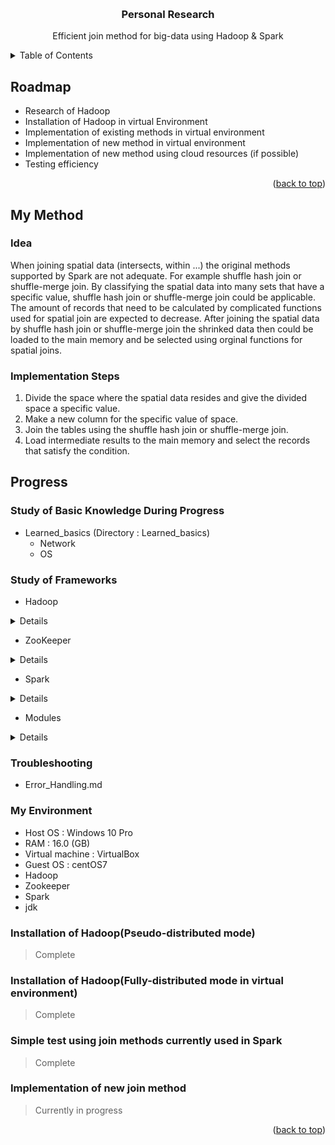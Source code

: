 <!-- Improved compatibility of back to top link: See: https://github.com/othneildrew/Best-README-Template/pull/73 -->
<a name="readme-top"></a>
<!--
*** Thanks for checking out the Best-README-Template. If you have a suggestion
*** that would make this better, please fork the repo and create a pull request
*** or simply open an issue with the tag "enhancement".
*** Don't forget to give the project a star!
*** Thanks again! Now go create something AMAZING! :D
-->



<!-- PROJECT SHIELDS -->
<!--
*** I'm using markdown "reference style" links for readability.
*** Reference links are enclosed in brackets [ ] instead of parentheses ( ).
*** See the bottom of this document for the declaration of the reference variables
*** for contributors-url, forks-url, etc. This is an optional, concise syntax you may use.
*** https://www.markdownguide.org/basic-syntax/#reference-style-links
-->



<!-- PROJECT LOGO -->
<br />
<div align="center">

<h3 align="center">Personal Research</h3>

  <p align="center">
    Efficient join method for big-data using Hadoop & Spark
  </p>
</div>



<!-- TABLE OF CONTENTS -->
<details>
  <summary>Table of Contents</summary>
  <ol>
    <li><a href="#roadmap">Roadmap</a></li>
    <li><a href="#my-method">My Method</a></li>
    <li><a href="#progress">Progress</a></li>
  </ol>
</details>


<!-- ROADMAP -->
## Roadmap

- Research of Hadoop
- Installation of Hadoop in virtual Environment
- Implementation of existing methods in virtual environment
- Implementation of new method in virtual environment
- Implementation of new method using cloud resources (if possible)
- Testing efficiency
<p align="right">(<a href="#readme-top">back to top</a>)</p>

<!-- MY METHOD -->
## My Method

### Idea
When joining spatial data (intersects, within ...) the original methods supported by Spark are not adequate. For example shuffle hash join or shuffle-merge join. By classifying the spatial data into many sets that have a specific value, shuffle hash join or shuffle-merge join could be applicable. The amount of records that need to be calculated by complicated functions used for spatial join are expected to decrease. After joining the spatial data by shuffle hash join or shuffle-merge join the shrinked data then could be loaded to the main memory and be selected using orginal functions for spatial joins.

### Implementation Steps
1. Divide the space where the spatial data resides and give the divided space a specific value.
2. Make a new column for the specific value of space.
3. Join the tables using the shuffle hash join or shuffle-merge join.
4. Load intermediate results to the main memory and select the records that satisfy the condition.

<!-- PROGRESS -->
## Progress

### Study of Basic Knowledge During Progress
- Learned_basics (Directory : Learned_basics)
  - Network
  - OS

### Study of Frameworks
- Hadoop
<details>
  <summary>Details</summary>
  
- Hadoop brief information (Hadoop_brief.md)
  - Modes (Stand alone, Pseudo-distributed, Fully-distributed)
  - Hadoop Cluster concept & Cluster Architecture
- Hadoop commands (Hadoop_command.md)
- Hadoop Streaming (Hadoop_Streaming.md)
- About HDFS (HDFS.md)
  - Data flow
  - Read flow
  - Architecture
  - How it works
- Configuration (Install_setting_configuration_details.md)
  - Network
  - core-site.xml, hdfs-site.xml, yarn-site.xml
- MR (MR.md)
- Yarn (Yarn.md)
  - Resource Manager
  - Scheduler
  - Application Manager
  - Node Manager
- Temp (Temporary file for clarification) (Temp.md)
  
</details>

- ZooKeeper

<details>
  <summary>Details</summary>
  
- Configuration (Configuration.md)
- Brief information & feature (Explanation.md)
- Failover (Failover.md)
  - QJM
  - ZKFailover Controller process
  
</details>

- Spark

<details>
  <summary>Details</summary>
  
- Configuration (Configuration.md)
- Join methods (Join methods.md)
  - Broadcast Hash Join
  - Shuffle hash join
  - Shuffle sort-merge join
  - Broadcast nested loop join
- Driver & Executer (Driver & Executer.md)
- Spark API Frequently Used (Spark_API_Frequently_Used.md)
- Spark command (Spark command.md)
- Spark information (spark_information_concept.md)
  - Architecture
  - Cluster manager
  - RDD
  
</details>

- Modules

<details>
  <summary>Details</summary>
  
- Pandas (geopandas/geopandas functions.md & Pandas Functions/Pandas Function.md)
- Pyspark_modules (Spark SQL/Core class.md, Spark Session.md, temp.md)
- Pyspark test_files (test_pyspark)
  
</details>

### Troubleshooting

- Error_Handling.md

### My Environment
- Host OS : Windows 10 Pro
- RAM : 16.0 (GB)
- Virtual machine : VirtualBox
- Guest OS : centOS7
- Hadoop
- Zookeeper
- Spark
- jdk

### Installation of Hadoop(Pseudo-distributed mode)
> Complete

### Installation of Hadoop(Fully-distributed mode in virtual environment)
> Complete

### Simple test using join methods currently used in Spark
> Complete

### Implementation of new join method
> Currently in progress

<p align="right">(<a href="#readme-top">back to top</a>)</p>



<!-- MARKDOWN LINKS & IMAGES -->
<!-- https://www.markdownguide.org/basic-syntax/#reference-style-links -->
[contributors-shield]: https://img.shields.io/github/contributors/github_username/repo_name.svg?style=for-the-badge
[contributors-url]: https://github.com/github_username/repo_name/graphs/contributors
[forks-shield]: https://img.shields.io/github/forks/github_username/repo_name.svg?style=for-the-badge
[forks-url]: https://github.com/github_username/repo_name/network/members
[stars-shield]: https://img.shields.io/github/stars/github_username/repo_name.svg?style=for-the-badge
[stars-url]: https://github.com/github_username/repo_name/stargazers
[issues-shield]: https://img.shields.io/github/issues/github_username/repo_name.svg?style=for-the-badge
[issues-url]: https://github.com/github_username/repo_name/issues
[license-shield]: https://img.shields.io/github/license/github_username/repo_name.svg?style=for-the-badge
[license-url]: https://github.com/github_username/repo_name/blob/master/LICENSE.txt
[linkedin-shield]: https://img.shields.io/badge/-LinkedIn-black.svg?style=for-the-badge&logo=linkedin&colorB=555
[linkedin-url]: https://linkedin.com/in/linkedin_username
[product-screenshot]: images/screenshot.png
[Next.js]: https://img.shields.io/badge/next.js-000000?style=for-the-badge&logo=nextdotjs&logoColor=white
[Next-url]: https://nextjs.org/
[React.js]: https://img.shields.io/badge/React-20232A?style=for-the-badge&logo=react&logoColor=61DAFB
[React-url]: https://reactjs.org/
[Vue.js]: https://img.shields.io/badge/Vue.js-35495E?style=for-the-badge&logo=vuedotjs&logoColor=4FC08D
[Vue-url]: https://vuejs.org/
[Angular.io]: https://img.shields.io/badge/Angular-DD0031?style=for-the-badge&logo=angular&logoColor=white
[Angular-url]: https://angular.io/
[Svelte.dev]: https://img.shields.io/badge/Svelte-4A4A55?style=for-the-badge&logo=svelte&logoColor=FF3E00
[Svelte-url]: https://svelte.dev/
[Laravel.com]: https://img.shields.io/badge/Laravel-FF2D20?style=for-the-badge&logo=laravel&logoColor=white
[Laravel-url]: https://laravel.com
[Bootstrap.com]: https://img.shields.io/badge/Bootstrap-563D7C?style=for-the-badge&logo=bootstrap&logoColor=white
[Bootstrap-url]: https://getbootstrap.com
[JQuery.com]: https://img.shields.io/badge/jQuery-0769AD?style=for-the-badge&logo=jquery&logoColor=white
[JQuery-url]: https://jquery.com 
